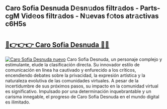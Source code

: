 ## Caro Sofia Desnuda D𝚎sn𝚞dos filtr𝚊dos - Parts-cgM Vid𝚎os filtr𝚊dos - N𝚞evas f𝚘tos atr𝚊ctivas c6H5s

# <h2><a href="http://mbdlde.tromn.icu/?c=Caro+Sofia+Desnuda">🔗👉👉👉 Caro Sofia Desnuda 🔗🔗</a></h2>

[![Caro Sofia Desnuda nuevo](https://i.imgur.com/pEAQMta.gif)](http://mbdlde.tromn.icu/?c=Caro+Sofia+Desnuda)
Caro Sofia Desnuda, un personaje complejo y estimulante, elude la clasificación directa. Su innovador estilo de comunicación en línea ha cautivado y enfurecido a los críticos, encendiendo debates sobre la privacidad, la expresión artística y la naturaleza evolutiva de las comunidades virtuales. A pesar de la incertidumbre de sus próximos pasos, su impacto en la comunidad virtual es significativo. Impulsado por una determinación inquebrantable y un carisma innegable, el progreso de Caro Sofia Desnuda en el mundo digital es ilimitado.
